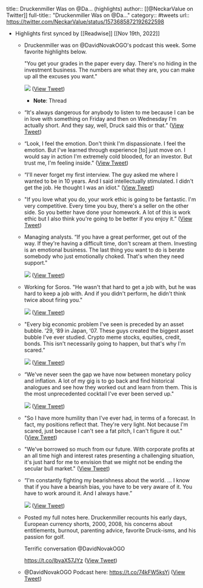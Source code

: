 title:: Druckenmiller Was on @Da... (highlights)
author:: [[@NeckarValue on Twitter]]
full-title:: "Druckenmiller Was on @Da..."
category:: #tweets
url:: https://twitter.com/NeckarValue/status/1573685872192622598

- Highlights first synced by [[Readwise]] [[Nov 19th, 2022]]
	- Druckenmiller was on @DavidNovakOGO's podcast this week. Some favorite highlights below.
	  
	  "You get your grades in the paper every day. There's no hiding in the investment business. The numbers are what they are, you can make up all the excuses you want." 
	  
	  ![](https://pbs.twimg.com/media/FdbYv40XEAAniB4.jpg) ([View Tweet](https://twitter.com/NeckarValue/status/1573685872192622598))
		- **Note**: Thread
	- “It's always dangerous for anybody to listen to me because I can be in love with something on Friday and then on Wednesday I'm actually short. And they say, well, Druck said this or that.” ([View Tweet](https://twitter.com/NeckarValue/status/1573685874755239940))
	- “Look, I feel the emotion. Don't think I'm dispassionate. I feel the emotion. But I've learned through experience [to] just move on. I would say in action I'm extremely cold blooded, for an investor. But trust me, I'm feeling inside." ([View Tweet](https://twitter.com/NeckarValue/status/1573685876546322433))
	- “I'll never forget my first interview. The guy asked me where I wanted to be in 10 years. And I said intellectually stimulated. I didn't get the job. He thought I was an idiot." ([View Tweet](https://twitter.com/NeckarValue/status/1573685878328811520))
	- "If you love what you do, your work ethic is going to be fantastic. I'm very competitive. Every time you buy, there's a seller on the other side. So you better have done your homework. A lot of this is work ethic but I also think you're going to be better if you enjoy it.” ([View Tweet](https://twitter.com/NeckarValue/status/1573685880161722368))
	- Managing analysts.
	  “If you have a great performer, get out of the way. If they're having a difficult time, don't scream at them. 
	  Investing is an emotional business. The last thing you want to do is berate somebody who just emotionally choked. That's when they need support." 
	  
	  ![](https://pbs.twimg.com/media/FdbZZHyWIAMRZhU.png) ([View Tweet](https://twitter.com/NeckarValue/status/1573685883672436738))
	- Working for Soros.
	  "He wasn't that hard to get a job with, but he was hard to keep a job with. And if you didn't perform, he didn't think twice about firing you." 
	  
	  ![](https://pbs.twimg.com/media/FdbZHRmWYAMEpvi.png) ([View Tweet](https://twitter.com/NeckarValue/status/1573685888294453250))
	- "Every big economic problem I've seen is preceded by an asset bubble. ‘29, ‘89 in Japan, ‘07. These guys created the biggest asset bubble I've ever studied. Crypto meme stocks, equities, credit, bonds. This isn't necessarily going to happen, but that's why I'm scared.” 
	  
	  ![](https://pbs.twimg.com/media/FdbaFGkXoAUvboY.png) ([View Tweet](https://twitter.com/NeckarValue/status/1573685892610392068))
	- “We've never seen the gap we have now between monetary policy and inflation. A lot of my gig is to go back and find historical analogues and see how they worked out and learn from them. This is the most unprecedented cocktail I've ever been served up." 
	  
	  ![](https://pbs.twimg.com/media/FdbZ1NOWAAEOsWi.png) ([View Tweet](https://twitter.com/NeckarValue/status/1573685897366835201))
	- "So I have more humility than I've ever had, in terms of a forecast. In fact, my positions reflect that. They're very light. Not because I'm scared, just because I can't see a fat pitch, I can't figure it out." ([View Tweet](https://twitter.com/NeckarValue/status/1573685899514232835))
	- "We've borrowed so much from our future. With corporate profits at an all time high and interest rates presenting a challenging situation, it's just hard for me to envision that we might not be ending the secular bull market." ([View Tweet](https://twitter.com/NeckarValue/status/1573685901393383424))
	- “I'm constantly fighting my bearishness about the world. ... I know that if you have a bearish bias, you have to be very aware of it. You have to work around it. And I always have.” 
	  
	  ![](https://pbs.twimg.com/media/FdbaqZ6WQAA6NzX.png) ([View Tweet](https://twitter.com/NeckarValue/status/1573685904564174848))
	- Posted my full notes here. Druckenmiller recounts his early days, European currency shorts, 2000, 2008, his concerns about entitlements, burnout, parenting advice, favorite Druck-isms, and his passion for golf.
	  
	  Terrific conversation @DavidNovakOGO 
	  
	  https://t.co/lbyaX57JYz ([View Tweet](https://twitter.com/NeckarValue/status/1573686586520342530))
	- @DavidNovakOGO Podcast here:
	  https://t.co/74kFW5ksYj ([View Tweet](https://twitter.com/NeckarValue/status/1573686644691042304))